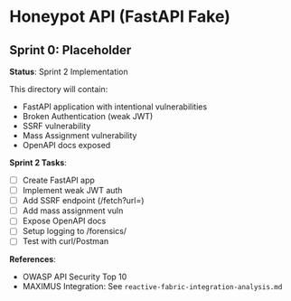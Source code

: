 # Honeypot API (FastAPI Fake)
## Sprint 0: Placeholder

**Status**: Sprint 2 Implementation

This directory will contain:
- FastAPI application with intentional vulnerabilities
- Broken Authentication (weak JWT)
- SSRF vulnerability
- Mass Assignment vulnerability
- OpenAPI docs exposed

**Sprint 2 Tasks**:
- [ ] Create FastAPI app
- [ ] Implement weak JWT auth
- [ ] Add SSRF endpoint (/fetch?url=)
- [ ] Add mass assignment vuln
- [ ] Expose OpenAPI docs
- [ ] Setup logging to /forensics/
- [ ] Test with curl/Postman

**References**:
- OWASP API Security Top 10
- MAXIMUS Integration: See `reactive-fabric-integration-analysis.md`
